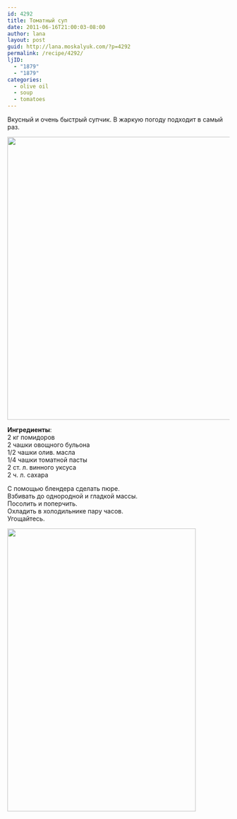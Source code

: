 ```yaml
---
id: 4292
title: Томатный суп
date: 2011-06-16T21:00:03-08:00
author: lana
layout: post
guid: http://lana.moskalyuk.com/?p=4292
permalink: /recipe/4292/
ljID:
  - "1879"
  - "1879"
categories:
  - olive oil
  - soup
  - tomatoes
---
```

Вкусный и очень быстрый супчик. В жаркую погоду подходит в самый раз.

<img loading="lazy" class="alignnone" title="tomato soup" src="http://farm6.static.flickr.com/5304/5831722354_1e34204e3f_z.jpg" alt="" width="514" height="640" /> 

**Ингредиенты**:  
2 кг помидоров  
2 чашки овощного бульона  
1/2 чашки олив. масла  
1/4 чашки томатной пасты  
2 ст. л. винного уксуса  
2 ч. л. сахара

С помощью блендера сделать пюре.  
Взбивать до однородной и гладкой массы.  
Посолить и поперчить.  
Охладить в холодильнике пару часов.  
Угощайтесь.

<img loading="lazy" class="alignnone" title="tomato soup" src="http://farm3.static.flickr.com/2543/5831177745_83aeacc52c_z.jpg" alt="" width="427" height="640" />